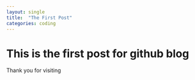 ```yaml
---
layout: single
title:  "The First Post"
categories: coding
---
```


# This is the first post for github blog
Thank you for visiting
